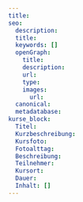 ```yaml
---
title:
seo:
  description:
  title:
  keywords: []
  openGraph:
    title: 
    description:
    url:
    type:
    images:
      url:
  canonical:
  metadatabase:
kurse_block:
  Titel: 
  Kurzbeschreibung: 
  Kursfoto: 
  Fotoalttag: 
  Beschreibung: 
  Teilnehmer: 
  Kursort: 
  Dauer: 
  Inhalt: []
---
```

